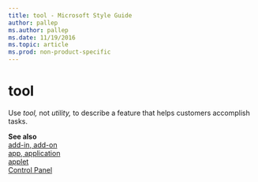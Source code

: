 ```yaml
---
title: tool - Microsoft Style Guide
author: pallep
ms.author: pallep
ms.date: 11/19/2016
ms.topic: article
ms.prod: non-product-specific
---
```


# tool

Use *tool,* not *utility,* to describe a feature that helps customers accomplish tasks.

**See also**   
[add-in, add-on](/style-guide/a-z-word-list-term-collections/a/add-in-add-on)  
[app, application](/style-guide/a-z-word-list-term-collections/a/app-application)  
[applet](/style-guide/a-z-word-list-term-collections/a/applet)  
[Control Panel](/style-guide/a-z-word-list-term-collections/c/control-panel)
